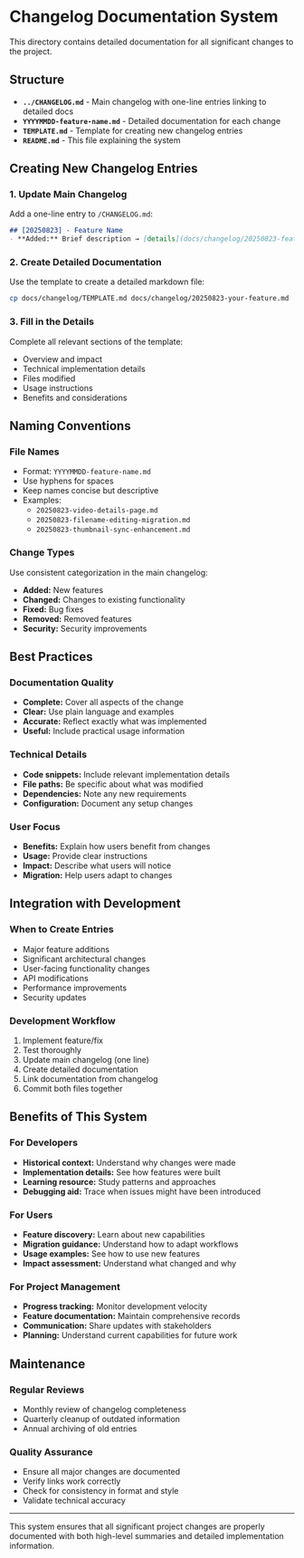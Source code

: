 # Changelog Documentation System

This directory contains detailed documentation for all significant changes to the project.

## Structure

- **`../CHANGELOG.md`** - Main changelog with one-line entries linking to detailed docs
- **`YYYYMMDD-feature-name.md`** - Detailed documentation for each change
- **`TEMPLATE.md`** - Template for creating new changelog entries
- **`README.md`** - This file explaining the system

## Creating New Changelog Entries

### 1. Update Main Changelog
Add a one-line entry to `/CHANGELOG.md`:

```markdown
## [20250823] - Feature Name
- **Added:** Brief description → [details](docs/changelog/20250823-feature-name.md)
```

### 2. Create Detailed Documentation
Use the template to create a detailed markdown file:

```bash
cp docs/changelog/TEMPLATE.md docs/changelog/20250823-your-feature.md
```

### 3. Fill in the Details
Complete all relevant sections of the template:
- Overview and impact
- Technical implementation details
- Files modified
- Usage instructions
- Benefits and considerations

## Naming Conventions

### File Names
- Format: `YYYYMMDD-feature-name.md`
- Use hyphens for spaces
- Keep names concise but descriptive
- Examples:
  - `20250823-video-details-page.md`
  - `20250823-filename-editing-migration.md`
  - `20250823-thumbnail-sync-enhancement.md`

### Change Types
Use consistent categorization in the main changelog:
- **Added:** New features
- **Changed:** Changes to existing functionality
- **Fixed:** Bug fixes
- **Removed:** Removed features
- **Security:** Security improvements

## Best Practices

### Documentation Quality
- **Complete:** Cover all aspects of the change
- **Clear:** Use plain language and examples
- **Accurate:** Reflect exactly what was implemented
- **Useful:** Include practical usage information

### Technical Details
- **Code snippets:** Include relevant implementation details
- **File paths:** Be specific about what was modified
- **Dependencies:** Note any new requirements
- **Configuration:** Document any setup changes

### User Focus
- **Benefits:** Explain how users benefit from changes
- **Usage:** Provide clear instructions
- **Impact:** Describe what users will notice
- **Migration:** Help users adapt to changes

## Integration with Development

### When to Create Entries
- Major feature additions
- Significant architectural changes
- User-facing functionality changes
- API modifications
- Performance improvements
- Security updates

### Development Workflow
1. Implement feature/fix
2. Test thoroughly
3. Update main changelog (one line)
4. Create detailed documentation
5. Link documentation from changelog
6. Commit both files together

## Benefits of This System

### For Developers
- **Historical context:** Understand why changes were made
- **Implementation details:** See how features were built
- **Learning resource:** Study patterns and approaches
- **Debugging aid:** Trace when issues might have been introduced

### For Users
- **Feature discovery:** Learn about new capabilities
- **Migration guidance:** Understand how to adapt workflows
- **Usage examples:** See how to use new features
- **Impact assessment:** Understand what changed and why

### For Project Management
- **Progress tracking:** Monitor development velocity
- **Feature documentation:** Maintain comprehensive records
- **Communication:** Share updates with stakeholders
- **Planning:** Understand current capabilities for future work

## Maintenance

### Regular Reviews
- Monthly review of changelog completeness
- Quarterly cleanup of outdated information
- Annual archiving of old entries

### Quality Assurance
- Ensure all major changes are documented
- Verify links work correctly
- Check for consistency in format and style
- Validate technical accuracy

---

This system ensures that all significant project changes are properly documented with both high-level summaries and detailed implementation information.